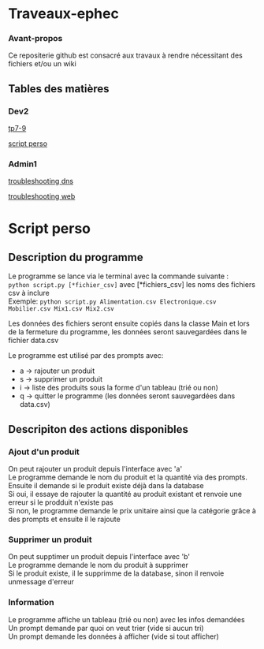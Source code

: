 # Traveaux-ephec

### Avant-propos

Ce repositerie github est consacré aux travaux à rendre nécessitant des fichiers et/ou un wiki

## Tables des matières

### Dev2

[tp7-9](/wiki/tp7‐9-dev2)

[script perso](#scriptperso)

### Admin1

[troubleshooting dns](/wiki/Troubleshooting-DNS-sysadmin-I)

[troubleshooting web](/wiki/Troubleshooting-web-sysadmin-I)

# Script perso

## Description du programme

Le programme se lance via le terminal avec la commande suivante :<br>``python script.py [*fichier_csv]``
avec [*fichiers_csv] les noms des fichiers csv à inclure<br>
Exemple:
``python script.py Alimentation.csv Electronique.csv Mobilier.csv Mix1.csv Mix2.csv``

Les données des fichiers seront ensuite copiés dans la classe Main et lors de la fermeture du programme, les données seront sauvegardées dans le fichier data.csv

Le programme est utilisé par des prompts avec:
+ a → rajouter un produit
+ s → supprimer un produit
+ i → liste des produits sous la forme d'un tableau (trié ou non)
+ q → quitter le programme (les données seront sauvegardées dans data.csv)

## Descripiton des actions disponibles

### Ajout d'un produit

On peut rajouter un produit depuis l'interface avec 'a'<br>
Le programme demande le nom du produit et la quantité via des prompts.  Ensuite il demande si le produit existe déjà dans la database<br>
Si oui, il essaye de rajouter la quantité au produit existant et renvoie une erreur si le prodduit n'existe pas<br>
Si non, le programme demande le prix unitaire ainsi que la catégorie grâce à des prompts et ensuite il le rajoute<br>

### Supprimer un produit

On peut supptimer un produit depuis l'interface avec 'b'<br>
Le programme demande le nom du produit à supprimer<br>
Si le produit existe, il le supprimme de la database, sinon il renvoie unmessage d'erreur

### Information

Le programme affiche un tableau (trié ou non) avec les infos demandées<br>
Un prompt demande par quoi on veut trier (vide si aucun tri)<br>
Un prompt demande les données à afficher (vide si tout afficher)
